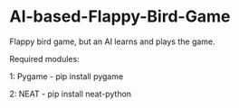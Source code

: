 # AI-based-Flappy-Bird-Game
Flappy bird game, but an AI learns and plays the game.

Required modules:

1: Pygame - pip install pygame

2: NEAT - pip install neat-python
